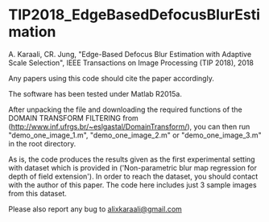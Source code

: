 # TIP2018_EdgeBasedDefocusBlurEstimation
A. Karaali, CR. Jung, "Edge-Based Defocus Blur Estimation with Adaptive Scale Selection", 
IEEE Transactions on Image Processing (TIP 2018), 2018

Any papers using this code should cite the paper accordingly.

The software has been tested under Matlab R2015a.

After unpacking the file and downloading the required functions of the DOMAIN TRANSFORM FILTERING 
from (http://www.inf.ufrgs.br/~eslgastal/DomainTransform/), 
you can then run "demo_one_image_1.m", "demo_one_image_2.m" or "demo_one_image_3.m" in the root directory.

As is, the code produces the results given as the first experimental setting with dataset 
which is provided in ('Non-parametric blur map regression for depth of field extension'). 
In order to reach the dataset, you should contact with the author of this paper. 
The code here includes just 3 sample images from this dataset.

Please also report any bug to alixkaraali@gmail.com
